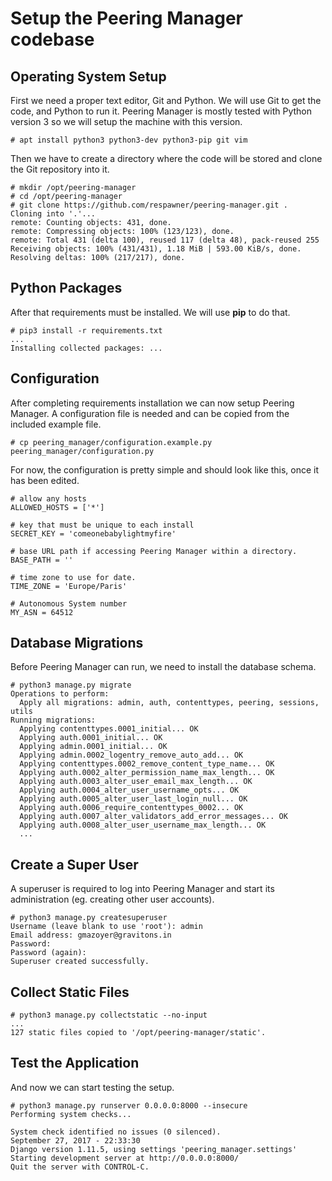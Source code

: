 # Setup the Peering Manager codebase

## Operating System Setup

First we need a proper text editor, Git and Python.
We will use Git to get the code, and Python to run it.
Peering Manager is mostly tested with Python version 3 so we will setup the
machine with this version.

```
# apt install python3 python3-dev python3-pip git vim
```

Then we have to create a directory where the code will be stored and clone the
Git repository into it.
```
# mkdir /opt/peering-manager
# cd /opt/peering-manager
# git clone https://github.com/respawner/peering-manager.git .
Cloning into '.'...
remote: Counting objects: 431, done.
remote: Compressing objects: 100% (123/123), done.
remote: Total 431 (delta 100), reused 117 (delta 48), pack-reused 255
Receiving objects: 100% (431/431), 1.18 MiB | 593.00 KiB/s, done.
Resolving deltas: 100% (217/217), done.
```

## Python Packages

After that requirements must be installed. We will use **pip** to do that.
```
# pip3 install -r requirements.txt
...
Installing collected packages: ...
```

## Configuration

After completing requirements installation we can now setup Peering Manager.
A configuration file is needed and can be copied from the included example
file.
```
# cp peering_manager/configuration.example.py peering_manager/configuration.py
```

For now, the configuration is pretty simple and should look like this, once it has been edited.
```
# allow any hosts
ALLOWED_HOSTS = ['*']

# key that must be unique to each install
SECRET_KEY = 'comeonebabylightmyfire'

# base URL path if accessing Peering Manager within a directory.
BASE_PATH = ''

# time zone to use for date.
TIME_ZONE = 'Europe/Paris'

# Autonomous System number
MY_ASN = 64512
```

## Database Migrations

Before Peering Manager can run, we need to install the database schema.
```
# python3 manage.py migrate
Operations to perform:
  Apply all migrations: admin, auth, contenttypes, peering, sessions, utils
Running migrations:
  Applying contenttypes.0001_initial... OK
  Applying auth.0001_initial... OK
  Applying admin.0001_initial... OK
  Applying admin.0002_logentry_remove_auto_add... OK
  Applying contenttypes.0002_remove_content_type_name... OK
  Applying auth.0002_alter_permission_name_max_length... OK
  Applying auth.0003_alter_user_email_max_length... OK
  Applying auth.0004_alter_user_username_opts... OK
  Applying auth.0005_alter_user_last_login_null... OK
  Applying auth.0006_require_contenttypes_0002... OK
  Applying auth.0007_alter_validators_add_error_messages... OK
  Applying auth.0008_alter_user_username_max_length... OK
  ...
```

## Create a Super User

A superuser is required to log into Peering Manager and start its
administration (eg. creating other user accounts).
```
# python3 manage.py createsuperuser
Username (leave blank to use 'root'): admin
Email address: gmazoyer@gravitons.in
Password:
Password (again):
Superuser created successfully.
```

## Collect Static Files

```
# python3 manage.py collectstatic --no-input
...
127 static files copied to '/opt/peering-manager/static'.
```

## Test the Application

And now we can start testing the setup.
```
# python3 manage.py runserver 0.0.0.0:8000 --insecure
Performing system checks...

System check identified no issues (0 silenced).
September 27, 2017 - 22:33:30
Django version 1.11.5, using settings 'peering_manager.settings'
Starting development server at http://0.0.0.0:8000/
Quit the server with CONTROL-C.
```
